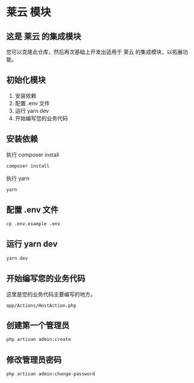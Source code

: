 # 莱云 模块

## 这是 莱云 的集成模块

您可以克隆此仓库，然后再次基础上开发出适用于 莱云 的集成模块，以拓展功能。

## 初始化模块

1. 安装依赖
2. 配置 .env 文件
3. 运行 yarn dev
4. 开始编写您的业务代码

## 安装依赖

执行 composer install

```bash
composer install
```

执行 yarn

```bash
yarn
```

## 配置 .env 文件

```bash
cp .env.example .env
```

## 运行 yarn dev

```bash
yarn dev
```

## 开始编写您的业务代码

这里是您的业务代码主要编写的地方。

```text
app/Actions/HostAction.php
```

## 创建第一个管理员

```bash
php artisan admin:create
```

## 修改管理员密码

```bash
php artisan admin:change-password
```
